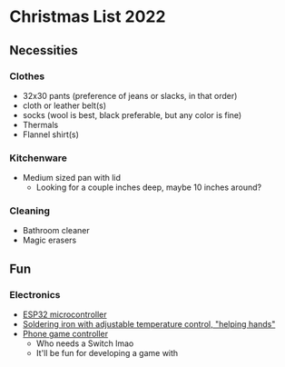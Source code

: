 # Christmas List 2022

## Necessities

### Clothes
* 32x30 pants (preference of jeans or slacks, in that order)
* cloth or leather belt(s)
* socks (wool is best, black preferable, but any color is fine)
* Thermals
* Flannel shirt(s)

### Kitchenware
* Medium sized pan with lid
    * Looking for a couple inches deep, maybe 10 inches around?

### Cleaning
* Bathroom cleaner
* Magic erasers

## Fun

### Electronics
* [ESP32 microcontroller](https://www.amazon.com/s?k=esp32)
* [Soldering iron with adjustable temperature control, "helping hands"](https://www.amazon.com/s?k=soldering+iron+for+small+electronics+with+helping+hands)
* [Phone game controller](https://www.amazon.com/s?k=phone+game+controller)
    * Who needs a Switch lmao
    * It'll be fun for developing a game with


